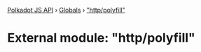 [Polkadot JS API](../README.md) › [Globals](../globals.md) › ["http/polyfill"](_http_polyfill_.md)

# External module: "http/polyfill"


